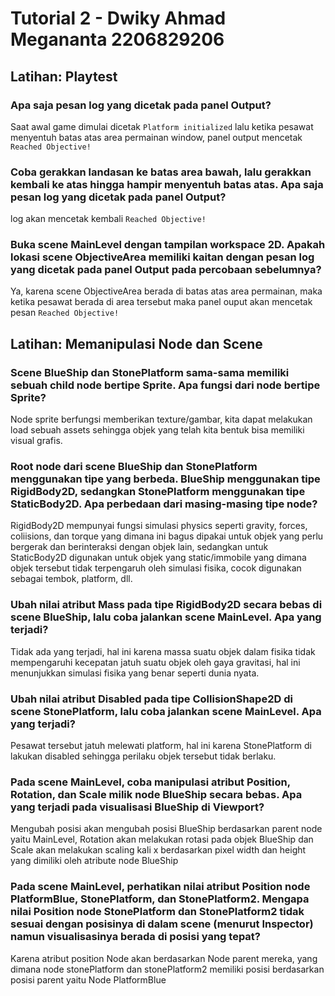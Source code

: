 # Tutorial 2 - Dwiky Ahmad Megananta 2206829206

## Latihan: Playtest

### Apa saja pesan log yang dicetak pada panel Output?

Saat awal game dimulai dicetak `Platform initialized` lalu ketika pesawat menyentuh batas atas area permainan window, panel output mencetak `Reached Objective!`

### Coba gerakkan landasan ke batas area bawah, lalu gerakkan kembali ke atas hingga hampir menyentuh batas atas. Apa saja pesan log yang dicetak pada panel Output?

log akan mencetak kembali `Reached Objective!`

### Buka scene MainLevel dengan tampilan workspace 2D. Apakah lokasi scene ObjectiveArea memiliki kaitan dengan pesan log yang dicetak pada panel Output pada percobaan sebelumnya?

Ya, karena scene ObjectiveArea berada di batas atas area permainan, maka ketika pesawat berada di area tersebut maka panel ouput akan mencetak pesan `Reached Objective!`

## Latihan: Memanipulasi Node dan Scene

### Scene BlueShip dan StonePlatform sama-sama memiliki sebuah child node bertipe Sprite. Apa fungsi dari node bertipe Sprite?

Node sprite berfungsi memberikan texture/gambar, kita dapat melakukan load sebuah assets sehingga objek yang telah kita bentuk bisa memiliki visual grafis.

### Root node dari scene BlueShip dan StonePlatform menggunakan tipe yang berbeda. BlueShip menggunakan tipe RigidBody2D, sedangkan StonePlatform menggunakan tipe StaticBody2D. Apa perbedaan dari masing-masing tipe node?

RigidBody2D mempunyai fungsi simulasi physics seperti gravity, forces, coliisions, dan torque yang dimana ini bagus dipakai untuk objek yang perlu bergerak dan berinteraksi dengan objek lain, sedangkan untuk StaticBody2D digunakan untuk objek yang static/immobile yang dimana objek tersebut tidak terpengaruh oleh simulasi fisika, cocok digunakan sebagai tembok, platform, dll.

### Ubah nilai atribut Mass pada tipe RigidBody2D secara bebas di scene BlueShip, lalu coba jalankan scene MainLevel. Apa yang terjadi?

Tidak ada yang terjadi, hal ini karena massa suatu objek dalam fisika tidak mempengaruhi kecepatan jatuh suatu objek oleh gaya gravitasi, hal ini menunjukkan simulasi fisika yang benar seperti dunia nyata.

### Ubah nilai atribut Disabled pada tipe CollisionShape2D di scene StonePlatform, lalu coba jalankan scene MainLevel. Apa yang terjadi?

Pesawat tersebut jatuh melewati platform, hal ini karena StonePlatform di lakukan disabled sehingga perilaku objek tersebut tidak berlaku.

### Pada scene MainLevel, coba manipulasi atribut Position, Rotation, dan Scale milik node BlueShip secara bebas. Apa yang terjadi pada visualisasi BlueShip di Viewport?

Mengubah posisi akan mengubah posisi BlueShip berdasarkan parent node yaitu MainLevel, Rotation akan melakukan rotasi pada objek BlueShip dan Scale akan melakukan scaling kali x berdasarkan pixel width dan height yang dimiliki oleh atribute node BlueShip

### Pada scene MainLevel, perhatikan nilai atribut Position node PlatformBlue, StonePlatform, dan StonePlatform2. Mengapa nilai Position node StonePlatform dan StonePlatform2 tidak sesuai dengan posisinya di dalam scene (menurut Inspector) namun visualisasinya berada di posisi yang tepat?

Karena atribut position Node akan berdasarkan Node parent mereka, yang dimana node stonePlatform dan stonePlatform2 memiliki posisi berdasarkan posisi parent yaitu Node PlatformBlue